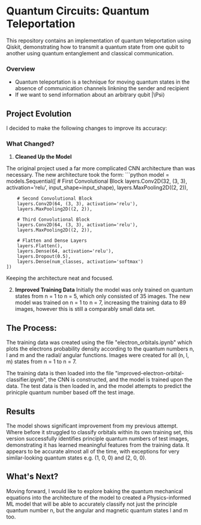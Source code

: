 # Quantum Circuits: Quantum Teleportation

This repository contains an implementation of quantum teleportation using Qiskit, demonstrating how to transmit a quantum state from one qubit to another using quantum entanglement and classical communication.

### Overview

- Quantum teleportation is a technique for moving quantum states in the absence of communication channels linkning the sender and recipient
- If we want to send information about an arbitrary qubit |\Psi⟩

## Project Evolution
I decided to make the following changes to improve its accuracy:

### What Changed?
1. **Cleaned Up the Model**

The original project used a far more complicated CNN architecture than was necessary. The new architecture took the form:
     ```python
   model = models.Sequential([
        # First Convolutional Block
        layers.Conv2D(32, (3, 3), activation='relu', input_shape=input_shape),
        layers.MaxPooling2D((2, 2)),
        
        # Second Convolutional Block
        layers.Conv2D(64, (3, 3), activation='relu'),
        layers.MaxPooling2D((2, 2)),
        
        # Third Convolutional Block
        layers.Conv2D(64, (3, 3), activation='relu'),
        layers.MaxPooling2D((2, 2)),
        
        # Flatten and Dense Layers
        layers.Flatten(),
        layers.Dense(64, activation='relu'),
        layers.Dropout(0.5),
        layers.Dense(num_classes, activation='softmax')
    ])
Keeping the architecture neat and focused.

2. **Improved Training Data**
   Initially the model was only trained on quantum states from n = 1 to n = 5, which only consisted of 35 images. The new model was trained on n = 1 to n = 7, increasing the training data to 89 images, however this is still a comparably small data set.

## The Process:

The training data was created using the file "electron_orbitals.ipynb" which plots the electrons probability density according to the quantum numbers n, l and m and the radial/ angular functions. Images were created for all (n, l, m) states from n = 1 to n = 7.

The training data is then loaded into the file "improved-electron-orbital-classifier.ipynb", the CNN is constructed, and the model is trained upon the data. The test data is then loaded in, and the model attempts to predict the prinicple quantum number based off the test image.

## Results
The model shows significant improvement from my previous attempt. Where before it struggled to classify orbitals within its own training set, this version successfully identifies principle quantum numbers of test images, demonstrating it has learned meaningful features from the training data. It appears to be accurate almost all of the time, with exceptions for very similar-looking quantum states e.g. (1, 0, 0) and (2, 0, 0).

## What's Next?

Moving forward, I would like to explore baking the quantum mechanical equations into the architecture of the model to created a Physics-informed ML model that will be able to accurately classify not just the principle quantum number n, but the angular and magnetic quantum states l and m too. 
